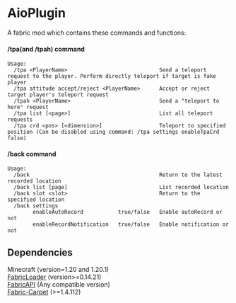 # AioPlugin
A fabric mod which contains these commands and functions:
#### /tpa(and /tpah) command
    Usage:
      /tpa <PlayerName>                             Send a teleport request to the player. Perform directly teleport if target is fake player
      /tpa attitude accept/reject <PlayerName>      Accept or reject target player's teleport request
      /tpah <PlayerName>                            Send a "teleport to here" request
      /tpa list [<page>]                            List all teleport requests
      /tpa crd <pos> [<dimension>]                  Teleport to specified position (Can be disabled using command: /tpa settings enableTpaCrd false)

  #### /back command
    Usage:
      /back                                         Return to the latest recorded location
      /back list [page]                             List recorded location
      /back slot <slot>                             Return to the specified location
      /back settings
            enableAutoRecord           true/false   Enable autoRecord or not
            enableRecordNotification   true/false   Enable notification or not
            
      
## Dependencies
  Minecraft       (version=1.20 and 1.20.1)\
  [FabricLoader](https://fabricmc.net/use/installer/)    (version>=0.14.21)\
  [FabricAPI](https://www.curseforge.com/minecraft/mc-mods/fabric-api)       (Any compatible version)\
  [Fabric-Carpet](https://github.com/gnembon/fabric-carpet)   (>=1.4.112)
